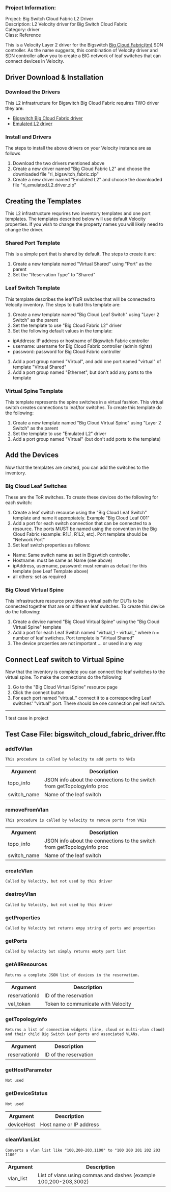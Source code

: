 ### Project Information:
Project: Big Switch Cloud Fabric L2 Driver    
Description: L2 Velocity driver for Big Switch Cloud Fabric    
Category: driver  
Class: Reference  
  
This is a Velocity Layer 2 driver for the Bigswitch [Big Cloud Fabric(tm)](https://www.bigswitch.com/products/big-cloud-fabric) SDN controller. As the name suggests, this combination of Velocity driver and SDN controller allow you to create a BIG network of leaf switches that can connect devices in Velocity.    
## Driver Download & Installation  
### Download the Drivers  
This L2 infrastructure for Bigswitch Big Cloud Fabric requires TWO driver they are:    
* [Bigswitch Big Cloud Fabric driver](https://developer.spirent.com/zips/velocity/ri_bigswitch_fabric.zip)  
* [Emulated L2 driver](https://developer.spirent.com/zips/velocity/ri_emulated.L2.driver.zip)    
### Install and  Drivers  
The steps to install the above drivers on your Velocity instance are as follows    
1. Download the two drivers mentioned above  
1. Create a new driver named "Big Cloud Fabric L2" and choose the downloaded file "ri_bigswitch_fabric.zip"  
1. Create a new driver named "Emulated L2" and choose the downloaded file "ri_emulated.L2.driver.zip"  
## Creating the Templates  
This L2 infrastructure requrires two inventory templates and one port templates. The templates described below will use default Velocity properties. If you wish to change the property names you will likely need to change the driver.    
### Shared Port Template  
This is a simple port that is shared by default. The steps to create it are:    
1. Create a new template named "Virtual Shared" using "Port" as the parent  
1. Set the "Reservation Type" to "Shared"  
### Leaf Switch Template  
This template describes the leaf/ToR switches that will be connected to Velocity inventory. The steps to build this template are:    
1. Create a new template named "Big Cloud Leaf Switch" using "Layer 2 Switch" as the parent  
1. Set the template to use "Big Cloud Fabric L2" driver  
1. Set the following default values in the template:  
  + ipAddress: IP address or hostname of Bigswitch Fabric controller  
  + username: username for Big Cloud Fabric controller (admin rights)  
  + password: password for Big Cloud Fabric controller  
1. Add a port group named "Virtual", and add one port named "virtual" of template "Virtual Shared"  
1. Add a port group named "Ethernet", but don't add any ports to the template  
### Virtual Spine Template  
This template represents the spine switches in a virtual fashion. This virtual switch creates connections to leaf/tor switches. To create this template do the following:    
1. Create a new template named "Big Cloud Virtual Spine" using "Layer 2 Switch" as the parent  
1. Set the template to use "Emulated L2" driver  
1. Add a port group named "Virtual" (but don't add ports to the template)  
## Add the Devices  
Now that the templates are created, you can add the switches to the inventory.    
### Big Cloud Leaf Switches  
These are the ToR switches. To create these devices do the following for each switch:    
1. Create a leaf switch resource using the "Big Cloud Leaf Switch" template and name it appropiately. Example "Big Cloud Leaf 001"  
1. Add a port for each switch connection that can be connected to a resource. The ports MUST be named using the convention in the Big Cloud Fabric (example: R1L1, R1L2, etc).  Port template should be "Network Port"</li>  
1. Set leaf switch properties as follows:  
  - Name: Same switch name as set in Bigswtich controller.  
  - Hostname: must be same as Name (see above)  
  - ipAddress, username, password: must remain as default for this template (see Leaf Template above)  
  - all others: set as required  
### Big Cloud Virtual Spine  
This infrastructure resource provides a virtual path for DUTs to be connected together that are on different leaf switches. To create this device do the following:    
1. Create a device named "Big Cloud Virtual Spine" using the "Big Cloud Virtual Spine" template  
1. Add a port for each Leaf Switch named "virtual_1 - virtual_<n>" where n = number of leaf swtiches. Port template is "Virtual Shared"  
1. The device properties are not important ... or used in any way  
## Connect Leaf switch to Virtual Spine  
Now that the inventory is complete you can connect the leaf switches to the virtual spine. To make the connections do the following:    
1. Go to the "Big Cloud Virtual Spine" resource page  
1. Click the connect button  
1. For each port named "virtual_<n>" connect it to a corresponding Leaf switches' "virtual" port. There should be one connection per leaf switch.
 ----
1 test case in project
## Test Case File: bigswitch_cloud_fabric_driver.fftc
### addToVlan
```
This procedure is called by Velocity to add ports to VNIs
```

<table><tr><th>Argument</th><th>Description</th></tr>
<tr><td>topo_info</td><td>JSON info about the connections to the switch from getTopologyInfo proc</tr></td>
<tr><td>switch_name</td><td>Name of the leaf switch</tr></td></table>

### removeFromVlan
```
This procedure is called by Velocity to remove ports from VNIs
```

<table><tr><th>Argument</th><th>Description</th></tr>
<tr><td>topo_info</td><td>JSON info about the connections to the switch from getTopologyInfo proc</tr></td>
<tr><td>switch_name</td><td>Name of the leaf switch</tr></td></table>

### createVlan
```
Called by Velocity, but not used by this driver
```

### destroyVlan
```
Called by Velocity, but not used by this driver
```

### getProperties
```
Called by Velocity but returns empy string of ports and properties
```

### getPorts
```
Called by Velocity but simply returns empty port list
```

### getAllResources
```
Returns a complete JSON list of devices in the reservation.
```

<table><tr><th>Argument</th><th>Description</th></tr>
<tr><td>reservationId</td><td>ID of the reservation</tr></td>
<tr><td>vel_token</td><td>Token to communicate with Velocity</tr></td></table>

### getTopologyInfo
```
Returns a list of connection widgets (line, cloud or multi-vlan cloud) and their child Big Switch Leaf ports and associated VLANs.
```

<table><tr><th>Argument</th><th>Description</th></tr>
<tr><td>reservationId</td><td>ID of the reservation</tr></td></table>

### getHostParameter
```
Not used
```

### getDeviceStatus
```
Not used
```

<table><tr><th>Argument</th><th>Description</th></tr>
<tr><td>deviceHost</td><td>Host name or IP address</tr></td></table>

### cleanVlanList
```
Converts a vlan list like "100,200-203,1100" to "100 200 201 202 203 1100"
```

<table><tr><th>Argument</th><th>Description</th></tr>
<tr><td>vlan_list</td><td>List of vlans using commas and dashes (example 100,200-203,3002)</tr></td></table>
